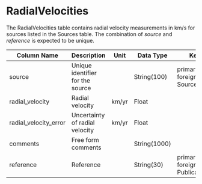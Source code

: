 # RadialVelocities

The RadialVelocities table contains radial velocity measurements in km/s for sources listed in the Sources table. 
The combination of *source* and *reference* is expected to be unique.

| Column Name | Description  | Unit  | Data Type | Key Type  |
|---|---|---|---|---|
| source        | Unique identifier for the source |   | String(100)  | primary and foreign: Sources.source   |
| radial_velocity         | Radial velocity | km/yr | Float  |   |
| radial_velocity_error   | Uncertainty of radial velocity | km/yr | Float  |   |
| comments      | Free form comments |   | String(1000) |   |
| reference     | Reference |   | String(30) | primary and foreign: Publications.name |
